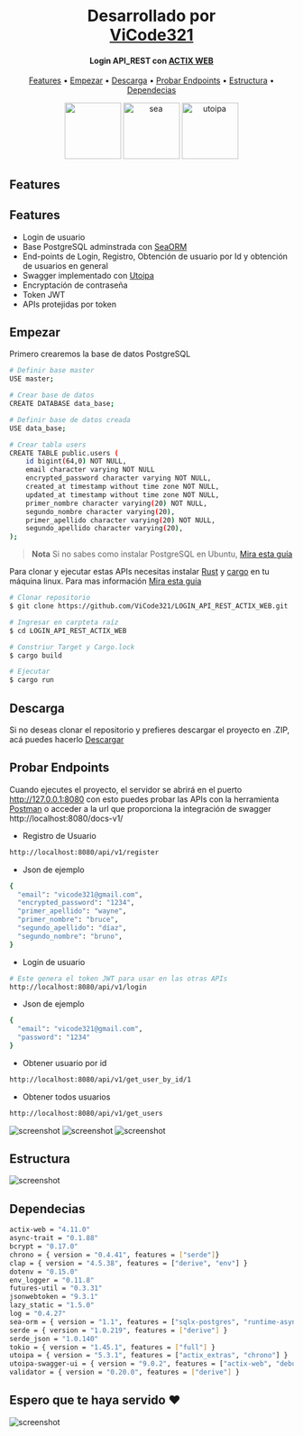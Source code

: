 <h1 align="center">
  <br>
  Desarrollado por
  <br>
  <a href="https://github.com/ViCode321" target="_blank">ViCode321</a>
  <br>
</h1>


<h4 align="center">Login API_REST con <a href="https://actix.rs/" target="_blank">ACTIX WEB</a></h4>


<p align="center">
  <a href="#features">Features</a> •
  <a href="#empezar">Empezar</a> •
  <a href="#descarga">Descarga</a> •
  <a href="#probar-endpoints">Probar Endpoints</a> •
  <a href="#estructura">Estructura</a> •
  <a href="#dependecias">Dependecias</a>
</p>

<p align="center">
  <img src="https://i.namu.wiki/i/g9MdskqmpcJfvWd1Ed_BihV3Cp5d9DcdIfanji8uZjjFwJu_NaMKXp3hIoKDPr2jCSEDFlGOzNK-EO4aa0RwNA.webp" height="100"/>
  <img src="https://raw.githubusercontent.com/SeaQL/sea-query/master/docs/SeaQL%20icon%20dark.png" alt="sea" height="100"/>
  <img src="https://upload.wikimedia.org/wikipedia/commons/a/ab/Swagger-logo.png" alt="utoipa" height="100"/>
</p>

## Features


## Features

* Login de usuario
* Base PostgreSQL adminstrada con [SeaORM](https://www.sea-ql.org)
* End-points de Login, Registro, Obtención de usuario por Id y obtención de usuarios en general
* Swagger implementado con [Utoipa](https://github.com/juhaku/utoipa)
* Encryptación de contraseña
* Token JWT
* APIs protejidas por token

## Empezar

Primero crearemos la base de datos PostgreSQL

```bash
# Definir base master
USE master;

# Crear base de datos
CREATE DATABASE data_base;

# Definir base de datos creada
USE data_base;

# Crear tabla users
CREATE TABLE public.users (
    id bigint(64,0) NOT NULL,
    email character varying NOT NULL
    encrypted_password character varying NOT NULL,
    created_at timestamp without time zone NOT NULL,
    updated_at timestamp without time zone NOT NULL,
    primer_nombre character varying(20) NOT NULL,
    segundo_nombre character varying(20),
    primer_apellido character varying(20) NOT NULL,
    segundo_apellido character varying(20),
);
```

> **Nota**
> Si no sabes como instalar PostgreSQL en Ubuntu, [Mira esta guía](https://documentation.ubuntu.com/server/how-to/databases/install-postgresql/index.html)

Para clonar y ejecutar estas APIs necesitas instalar [Rust](https://www.rust-lang.org/es) y [cargo](https://docs.rs/cargo) en tu máquina linux. Para mas información [Mira esta guía](https://www.rust-lang.org/tools/install)


```bash
# Clonar repositorio
$ git clone https://github.com/ViCode321/LOGIN_API_REST_ACTIX_WEB.git

# Ingresar en carpteta raíz
$ cd LOGIN_API_REST_ACTIX_WEB

# Constriur Target y Cargo.lock
$ cargo build

# Ejecutar
$ cargo run
```


## Descarga

Si no deseas clonar el repositorio y prefieres descargar el proyecto en .ZIP, acá puedes hacerlo [Descargar](https://github.com/ViCode321/LOGIN_API_REST_ACTIX_WEB/archive/refs/heads/main.zip)

## Probar Endpoints

Cuando ejecutes el proyecto, el servidor se abrirá en el puerto http://127.0.0.1:8080
con esto puedes probar las APIs con la herramienta [Postman](https://www.postman.com/product/what-is-postman/#home) o acceder a la url que proporciona la integración de swagger http://localhost:8080/docs-v1/

* Registro de Usuario
```bash
http://localhost:8080/api/v1/register
```
* Json de ejemplo
```bash
{
  "email": "vicode321@gmail.com",
  "encrypted_password": "1234",
  "primer_apellido": "wayne",
  "primer_nombre": "bruce",
  "segundo_apellido": "díaz",
  "segundo_nombre": "bruno",
}
```

* Login de usuario 
```bash
# Este genera el token JWT para usar en las otras APIs
http://localhost:8080/api/v1/login
```
* Json de ejemplo
```bash
{
  "email": "vicode321@gmail.com",
  "password": "1234"
}
```
* Obtener usuario por id
```bash
http://localhost:8080/api/v1/get_user_by_id/1
```
* Obtener todos usuarios
```bash
http://localhost:8080/api/v1/get_users
```
![screenshot](images/foto1.png)
![screenshot](images/foto2.png)
![screenshot](images/foto3.png)

## Estructura
![screenshot](images/foto4.png)

## Dependecias
```bash
actix-web = "4.11.0"
async-trait = "0.1.88"
bcrypt = "0.17.0"
chrono = { version = "0.4.41", features = ["serde"]}
clap = { version = "4.5.38", features = ["derive", "env"] }
dotenv = "0.15.0"
env_logger = "0.11.8"
futures-util = "0.3.31"
jsonwebtoken = "9.3.1"
lazy_static = "1.5.0"
log = "0.4.27"
sea-orm = { version = "1.1", features = ["sqlx-postgres", "runtime-async-std-native-tls"] }
serde = { version = "1.0.219", features = ["derive"] }
serde_json = "1.0.140"
tokio = { version = "1.45.1", features = ["full"] }
utoipa = { version = "5.3.1", features = ["actix_extras", "chrono"] }
utoipa-swagger-ui = { version = "9.0.2", features = ["actix-web", "debug-embed"] }
validator = { version = "0.20.0", features = ["derive"] }
```

## Espero que te haya servido ♥
![screenshot](images/rust.gif)

